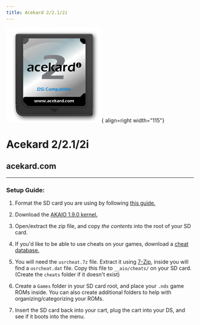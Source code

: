 ```yaml
---
title: Acekard 2/2.1/2i
---
```


![Acekard 2i](../images/acekard.png){ align=right width="115"}
# Acekard 2/2.1/2i
## acekard.com

---

### Setup Guide:

1. Format the SD card you are using by following [this guide.](https://wiki.hacks.guide/wiki/Formatting_an_SD_card)

1. Download the [AKAIO 1.9.0 kernel.](https://flashcard-archive.ds-homebrew.com/acekard.com/AceKard_2i/AKAIO_1.9.0-20121129.zip)

1. Open/extract the zip file, and copy *the contents* into the root of your SD card.

1. If you'd like to be able to use cheats on your games, download a [cheat database.](https://github.com/DeadSkullzJr/NDS-i-Cheat-Databases/releases/latest)

1. You will need the `usrcheat.7z` file. Extract it using [7-Zip](https://www.7-zip.org/), inside you will find a `usrcheat.dat` file. Copy this file to `__aio/cheats/` on your SD card. (Create the `cheats` folder if it doesn't exist)

1. Create a `Games` folder in your SD card root, and place your `.nds` game ROMs inside. You can also create additional folders to help with organizing/categorizing your ROMs.

1. Insert the SD card back into your cart, plug the cart into your DS, and see if it boots into the menu.